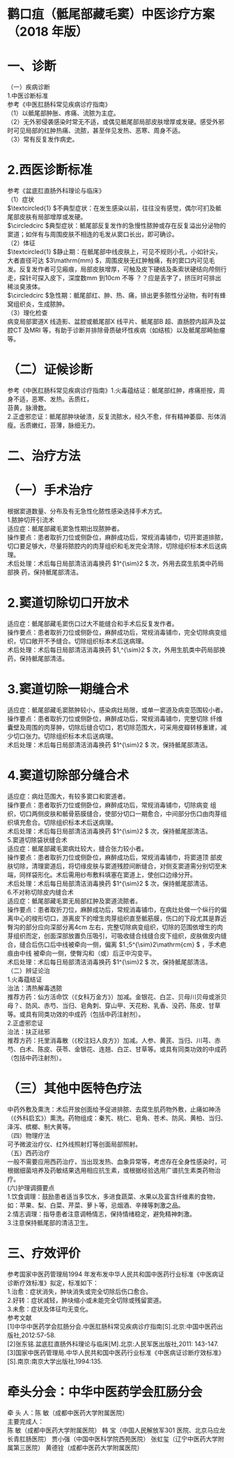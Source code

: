 # 鹳口疽（骶尾部藏毛窦）中医诊疗方案 （2018 年版）  
# 一、诊断  
（一）疾病诊断  
1.中医诊断标准  
参考《中医肛肠科常见疾病诊疗指南》  
（1）以骶尾部肿胀、疼痛、流脓为主症。  
（2）无外邪侵袭感染时常无不适，或偶见骶尾部局部皮肤增厚或发硬。感受外邪时可见局部的红肿热痛、流脓，甚至伴见发热、恶寒、周身不适。  
（3）常有反复发作病史。  
# 2.西医诊断标准  
参考《盆底肛直肠外科理论与临床》  
（1）症状  
$\textcircled{1} $不典型症状：在发生感染以前，往往没有感觉，偶尔可扪及骶尾部皮肤有局部增厚或发硬。  
$\circledcirc $典型症状：骶尾部反复发作的急慢性脓肿或存在反复溢出分泌物的窦道；如伴有与周围皮肤不相连的毛发从窦口长出，即可确诊。  
（2）体征  
$\textcircled{1} $静止期：在骶尾部中线皮肤上，可见不规则小孔，小如针尖，大者直径可达 $3\mathrm{mm} $，周围皮肤无红肿触痛，有的窦口内可见毛发。反复发作者可见瘢痕，局部皮肤增厚，可触及皮下硬结及条索状硬结向颅侧行走，探针可探入皮下，深度数mm 到10cm 不等 ？？应是丢字了，挤压时可排出稀淡臭液体。  
$\circledcirc $急性期：骶尾部红、肿、热、痛，排出更多脓性分泌物，有时有蜂窝组织炎，生成脓肿。  
（3）理化检查  
病变局部窦道X 线造影、盆腔或骶尾部X 线平片、骶尾部B 超、直肠腔内超声及盆腔CT 及MRI 等，有助于诊断并排除骨质破坏性疾病（如结核）以及骶尾部畸胎瘤等。  
# （二）证候诊断  
参考《中医肛肠科常见疾病诊疗指南》1.火毒蕴结证：骶尾部红肿，疼痛拒按，周身不适，恶寒、发热。舌质红，  
苔黄，脉滑数。  
2.正虚邪恋证：骶尾部肿块破溃，反复流脓水，经久不愈，伴有精神萎靡、形体消瘦。舌质嫩红，苔薄，脉细无力。  
# 二、治疗方法  
# （一）手术治疗  
根据窦道数量、分布及有无急性化脓性感染选择手术方式。  
1.脓肿切开引流术  
适应症：骶尾部藏毛窦急性期出现脓肿者。  
操作要点：患者取折刀位或侧卧位，麻醉成功后，常规消毒铺巾，切开窦道排脓，切口要足够大，尽量将脓腔内的肉芽组织和毛发完全清除，切除组织标本术后送病理。  
术后处理：术后每日局部清洁消毒换药 $1^{\sim}2 $  次，外用去腐生肌类中药局部换 药，保持骶尾部清洁。  
# 2.窦道切除切口开放术  
适应症：骶尾部藏毛窦伤口过大不能缝合和手术后反复发作者。  
操作要点：患者取折刀位或侧卧位，麻醉成功后，常规消毒铺巾，完全切除病变组织，切口敞开不予缝合。切除组织标本术后送病理。  
术后处理：术后每日局部清洁消毒换药 $1\,^{\sim}2 $ 次，外用生肌类中药局部换药，保持骶尾部清洁。  
# 3.窦道切除一期缝合术  
适应症：骶尾部藏毛窦脓肿较小，感染病灶局限，或单一窦道及病变范围较小者。  
操作要点：患者取折刀位或侧卧位，麻醉成功后，常规消毒铺巾，完整切除 纤维囊壁及周围的肉芽肿，切除后缝合切口，若切除范围大，可采用皮瓣转移重建，减少切口张力。切除组织标本术后送病理。  
术后处理：术后每日局部清洁消毒换药 $1^{\sim}2 $ 次，保持骶尾部清洁。  
# 4.窦道切除部分缝合术  
适应症：病灶范围大，有较多窦口和窦道者。  
操作要点：患者取折刀位或侧卧位，麻醉成功后，常规消毒铺巾，切除病变 组织，切口两侧皮肤和骶骨筋膜缝合，使部分切口一期愈合，中间部分伤口由肉芽组织填充愈合。切除组织标本术后送病理。  
术后处理：术后每日局部清洁消毒换药 $1^{\sim}2 $ 次，保持骶尾部清洁。  
5.窦道切除袋状缝合术  
适应症：骶尾部藏毛窦病灶较大，缝合张力较小者。  
操作要点：患者取折刀位或侧卧位，麻醉成功后，常规消毒铺巾，将窦道顶 部皮肤切除，清理窦道后，将切缘皮肤与窦道残腔间断缝合，对侧支窦道需分别切至末端，同样袋形化。术后需用纱布敷料填塞在窦道上，使创口边缘分开。  
术后处理：术后每日局部清洁消毒换药 $1^{\sim}2 $ 次，保持骶尾部清洁。  
6.不对称切除皮内缝合术  
适应症：骶尾部藏毛窦无局部红肿及窦道流脓者。  
操作要点：患者取折刀位，麻醉成功后，常规消毒铺巾，在病灶处做一个纵行的偏离中心的梭形切口，游离皮下的增生肉芽组织直至骶筋膜，伤口的下段尤其是靠近臀沟的部分应向深部分离4cm 左右，完整切除病变组织，切除的范围依增生的肉芽组织而定，创面深部放置负压吸引，可吸收缝合线缝合皮下组织，皮肤做皮内缝合，缝合后伤口后中线被牵向一侧，偏离 $1.\;5^{\sim}2\mathrm{cm} $ ，手术疤痕由中线 被牵向一侧，使臀沟和（或）后正中沟变平。  
术后处理：术后每日局部清洁消毒换药 $1^{\sim}2 $ 次，保持骶尾部清洁。  
（二）辨证论治  
1.火毒蕴结证  
治法：清热解毒透脓  
推荐方药：仙方活命饮（《女科万金方》）加减。金银花、白芷、贝母川贝母或浙贝母？、防风、赤芍、当归、皂角刺、穿山甲、天花粉、乳香、没药、陈皮、甘草等。或具有同类功效的中成药（包括中药注射剂）。  
2.正虚邪恋证  
治法：扶正祛邪  
推荐方药：托里消毒散（《校注妇人良方》）加减。人参、黄芪、当归、川芎、赤芍、白术、陈皮、茯苓、金银花、连翘、白芷、甘草等。或具有同类功效的中成药（包括中药注射剂）。  
# （三）其他中医特色疗法  
中药外敷及熏洗：术后开放创面给予促进排脓、去腐生肌药物外敷，止痛如神汤（《外科启玄》）熏洗。药物组成：秦艽、桃仁、皂角、苍术、防风、黄柏、当归、泽泻、槟榔、制大黄等。  
（四）物理疗法  
可予微波治疗仪、红外线照射灯等创面局部照射。  
（五）西药治疗  
一般不需要应用西药治疗，当出现发热、血象异常等，考虑存在全身性感染时，可根据细菌培养及药敏结果选用相应抗生素，或根据经验选用广谱抗生素类药物治疗。  
(六)护理调摄要点  
1.饮食调理：鼓励患者适当多饮水，多进食蔬菜、水果以及富含纤维素的食物，如：苹果、梨、白菜、芹菜、萝卜等，忌烟酒、辛辣等刺激之品。  
2.情志调理：指导患者注意调畅情志，保持情绪稳定，避免精神刺激。  
3.注意保持骶尾部的清洁卫生。  
# 三、疗效评价  
参考国家中医药管理局1994 年发布发中华人民共和国中医药行业标准《中医病证诊断疗效标准》拟定，标准如下：  
1.治愈：症状消失，肿块消失或完全切除后伤口愈合。  
2.好转：症状减轻，肿块缩小或未能完全切除或残留窦道。  
3.未愈：症状及体征均无变化。  
参考文献  
[1]中华中医药学会肛肠分会.中医肛肠科常见疾病诊疗指南[S].北京:中国中医药出版社,2012:57-58.  
[2]张东铭.盆底肛直肠外科理论与临床[M].北京:人民军医出版社,2011: 143-147.  
[3]国家中医药管理局.中华人民共和国中医药行业标准《中医病证诊断疗效标准》[S].南京:南京大学出版社,1994:135.  
# 牵头分会：中华中医药学会肛肠分会  
牵 头 人：陈  敏（成都中医药大学附属医院）  
主要完成人：  
陈  敏（成都中医药大学附属医院） 韩  宝（中国人民解放军301 医院、北京马应龙长青肛肠医院） 贾小强（中国中医科学院西苑医院） 张虹玺（辽宁中医药大学附属第三医院） 黄德铨（成都中医药大学附属医院）  